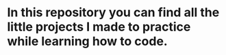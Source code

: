 # In this repository you can find all the little projects I made to practice while learning how to code. 
